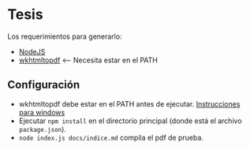 
# Tesis

Los requerimientos para generarlo:
- [NodeJS](nodejs.org)
- [wkhtmltopdf](https://wkhtmltopdf.org/downloads.html) <-- Necesita estar en el PATH

## Configuración
- wkhtmltopdf debe estar en el PATH antes de ejecutar. [Instrucciones para windows](https://www.neoguias.com/agregar-directorio-path-windows)
- Ejecutar `npm install` en el directorio principal (donde está el archivo `package.json`).
- `node index.js docs/indice.md` compila el pdf de prueba.